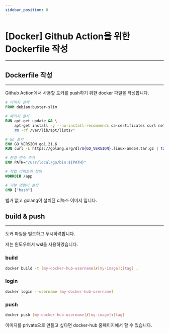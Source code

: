 ```yaml
---
sidebar_position: 8
---
```


# [Docker] Github Action을 위한 Dockerfile 작성
---

## Dockerfile 작성
---

Github Action에서 사용할 도커를 push하기 위한 docker 파일을 작성합니다.

```dockerfile
# 이미지 선택
FROM debian:buster-slim

# 패키지 설치
RUN apt-get update && \
    apt-get install -y --no-install-recommends ca-certificates curl netbase git make && \
    rm -rf /var/lib/apt/lists/*

# Go 설치
ENV GO_VERSION go1.21.6
RUN curl -L https://golang.org/dl/${GO_VERSION}.linux-amd64.tar.gz | tar -C /usr/local -xz

# 환경 변수 추가
ENV PATH="/usr/local/go/bin:${PATH}"

# 작업 디렉토리 정의
WORKDIR /app

# 기본 명령어 설정
CMD ["bash"]
```

별거 없고 golang이 설치된 리눅스 이미지 입니다.

## build & push
---

도커 파일을 빌드하고 푸시하려합니다.

저는 윈도우여서 wsl을 사용하였습니다.

### build

```bash
docker build -t [my-docker-hub-username]/[my-image]:[tag] .
```

### login

```bash
docker login --username [my-docker-hub-username]
```

### push

```bash
docker push [my-docker-hub-username]/[my-image]:[tag]
```

이미지를 private으로 만들고 싶다면 docker-hub 홈페이지에서 할 수 있습니다.